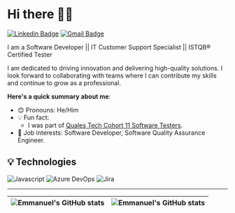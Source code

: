 # Hi there 👋🏾

[![Linkedin Badge](https://img.shields.io/badge/-emmanuelokeowo-blue?style=for-the-badge&logo=Linkedin&logoColor=white)](https://www.linkedin.com/in/emmanuelokeowo)
[![Gmail Badge](https://img.shields.io/badge/Gmail-D14836?style=for-the-badge&logo=gmail&logoColor=white)](mailto:oluwaseunokeowo220@gmail.com)

I am a Software Developer || IT Customer Support Specialist || ISTQB® Certified Tester

I am dedicated to driving innovation and delivering high-quality solutions. I look forward to collaborating with teams where I can contribute my skills and continue to grow as a professional.

**Here's a quick summary about me**:

- 😊 Pronouns: He/Him
- 💡 Fun fact:
  - I was part of [Quales Tech Cohort 11 Software Testers](https://www.quales.tech/).
- 💼 Job interests: Software Developer, Software Quality Assurance Engineer.

<!-- - 😊 I am looking for help with open-source projects and any open opportunities. -->

## 💡 Technologies

![Javascript](https://img.shields.io/badge/JavaScript-323330?style=for-the-badge&logo=javascript&logoColor=F7DF1E)
![Azure DevOps](https://img.shields.io/badge/Azure_DevOps-0078D7?style=for-the-badge&logo=azure-devops&logoColor=white)
![Jira](https://img.shields.io/badge/Jira-0052CC?style=for-the-badge&logo=Jira&logoColor=white)

---

| <img align="center" src="https://github-readme-stats-sigma-five.vercel.app/api?username=mando96&show_icons=true&include_all_commits=true&hide_border=true" alt="Emmanuel's GitHub stats" /> | <img align="center" src="https://github-readme-stats-sigma-five.vercel.app/api/top-langs/?username=mando96&langs_count=8&layout=compact&hide_border=true" alt="Emmanuel's GitHub stats" /> |
| ------------- | ------------- |
